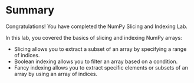 # Summary

Congratulations! You have completed the NumPy Slicing and Indexing Lab.

In this lab, you covered the basics of slicing and indexing NumPy arrays:

- Slicing allows you to extract a subset of an array by specifying a range of indices. 
- Boolean indexing allows you to filter an array based on a condition. 
- Fancy indexing allows you to extract specific elements or subsets of an array by using an array of indices.

